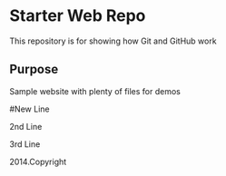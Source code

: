 # Starter Web Repo

This repository is for showing how Git and GitHub work

## Purpose

Sample website with plenty of files for demos

#New Line

2nd Line 

3rd Line







2014.Copyright
